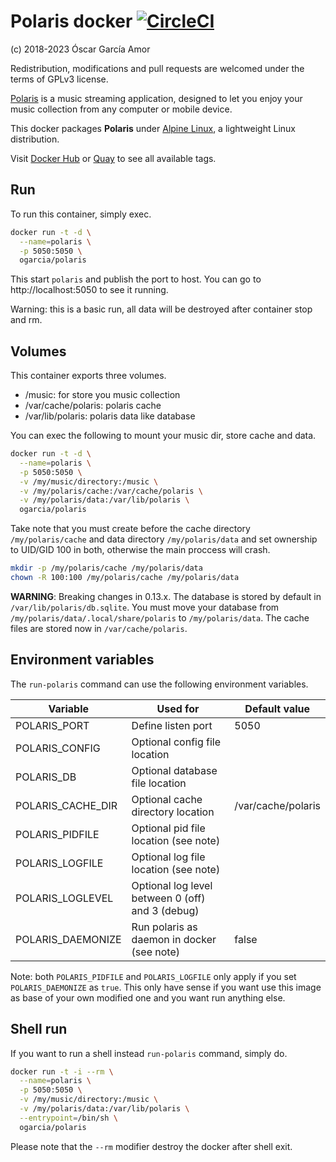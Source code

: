 # Polaris docker [![CircleCI](https://circleci.com/gh/ogarcia/docker-polaris.svg?style=svg)](https://circleci.com/gh/ogarcia/docker-polaris)

(c) 2018-2023 Óscar García Amor

Redistribution, modifications and pull requests are welcomed under the terms
of GPLv3 license.

[Polaris][1] is a music streaming application, designed to let you enjoy
your music collection from any computer or mobile device.

This docker packages **Polaris** under [Alpine Linux][2], a lightweight
Linux distribution.

Visit [Docker Hub][3] or [Quay][4] to see all available tags.

[1]: https://github.com/agersant/polaris
[2]: https://alpinelinux.org/
[3]: https://hub.docker.com/r/ogarcia/polaris/
[4]: https://quay.io/repository/ogarcia/polaris

## Run

To run this container, simply exec.

```sh
docker run -t -d \
  --name=polaris \
  -p 5050:5050 \
  ogarcia/polaris
```

This start `polaris` and publish the port to host. You can go to
http://localhost:5050 to see it running.

Warning: this is a basic run, all data will be destroyed after container
stop and rm.

## Volumes

This container exports three volumes.

- /music: for store you music collection
- /var/cache/polaris: polaris cache
- /var/lib/polaris: polaris data like database

You can exec the following to mount your music dir, store cache and data.

```sh
docker run -t -d \
  --name=polaris \
  -p 5050:5050 \
  -v /my/music/directory:/music \
  -v /my/polaris/cache:/var/cache/polaris \
  -v /my/polaris/data:/var/lib/polaris \
  ogarcia/polaris
```

Take note that you must create before the cache directory
`/my/polaris/cache` and data directory `/my/polaris/data` and set ownership
to UID/GID 100 in both, otherwise the main proccess will crash.

```sh
mkdir -p /my/polaris/cache /my/polaris/data
chown -R 100:100 /my/polaris/cache /my/polaris/data
```

**WARNING**: Breaking changes in 0.13.x. The database is stored by default
in `/var/lib/polaris/db.sqlite`. You must move your database from
`/my/polaris/data/.local/share/polaris` to `/my/polaris/data`. The cache
files are stored now in `/var/cache/polaris`.

## Environment variables

The `run-polaris` command can use the following environment variables.

| Variable | Used for | Default value |
| --- | --- | --- |
| POLARIS_PORT | Define listen port | 5050 |
| POLARIS_CONFIG | Optional config file location | |
| POLARIS_DB | Optional database file location | |
| POLARIS_CACHE_DIR | Optional cache directory location | /var/cache/polaris |
| POLARIS_PIDFILE | Optional pid file location (see note) | |
| POLARIS_LOGFILE | Optional log file location (see note) | |
| POLARIS_LOGLEVEL | Optional log level between 0 (off) and 3 (debug) | |
| POLARIS_DAEMONIZE | Run polaris as daemon in docker (see note) | false |

Note: both `POLARIS_PIDFILE` and `POLARIS_LOGFILE` only apply if you set
`POLARIS_DAEMONIZE` as `true`. This only have sense if you want use this
image as base of your own modified one and you want run anything else.

## Shell run

If you want to run a shell instead `run-polaris` command, simply do.

```sh
docker run -t -i --rm \
  --name=polaris \
  -p 5050:5050 \
  -v /my/music/directory:/music \
  -v /my/polaris/data:/var/lib/polaris \
  --entrypoint=/bin/sh \
  ogarcia/polaris
```

Please note that the `--rm` modifier destroy the docker after shell exit.
